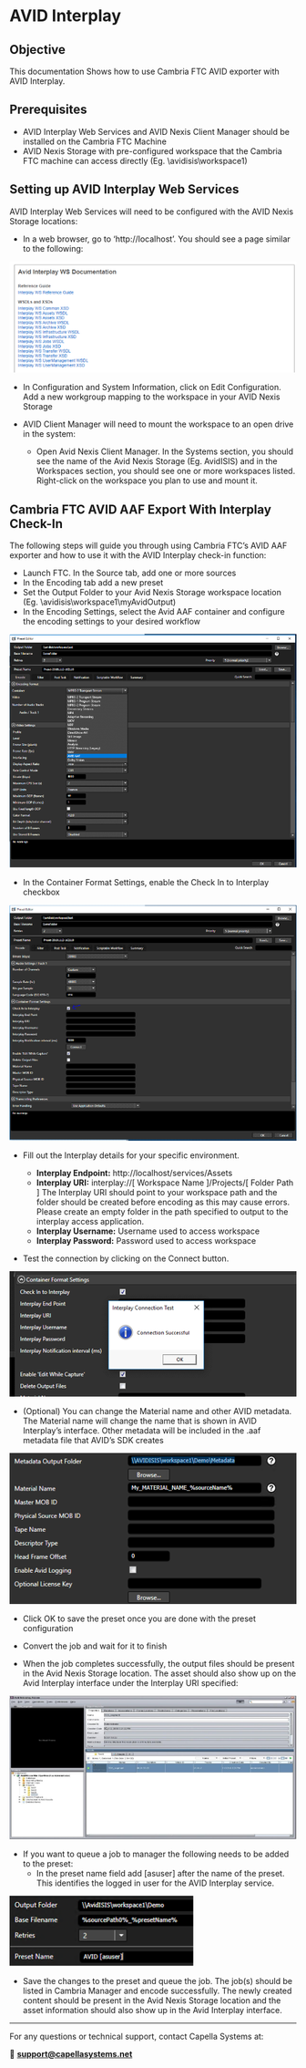 # AVID Interplay

## Objective

This documentation Shows how to use Cambria FTC AVID exporter with AVID Interplay.

## Prerequisites

* AVID Interplay Web Services and AVID Nexis Client Manager should be installed on the Cambria FTC Machine
* AVID Nexis Storage with pre-configured workspace that the Cambria FTC machine can access directly (Eg. \\avidisis\workspace1)


## Setting up AVID Interplay Web Services 
	
AVID Interplay Web Services will need to be configured with the AVID Nexis Storage locations:

* In a web browser, go to ‘http://localhost’. You should see a page similar to the following:

![](01_avid_interplay.png)

* In Configuration and System Information, click on Edit Configuration. Add a new workgroup mapping to the workspace in your AVID Nexis Storage

* AVID Client Manager will need to mount the workspace to an open drive in the system:
    * Open Avid Nexis Client Manager. In the Systems section, you should see the name of the Avid Nexis Storage (Eg. AvidISIS) and in the Workspaces section, you should see one or more workspaces listed. Right-click on the workspace you plan to use and mount it.

	
## Cambria FTC AVID AAF Export With Interplay Check-In

The following steps will guide you through using Cambria FTC’s AVID AAF exporter and how to use it with the AVID Interplay check-in function:

* Launch FTC. In the Source tab, add one or more sources
* In the Encoding tab add a new preset
* Set the Output Folder to your Avid Nexis Storage workspace location (Eg. \\avidisis\workspace1\myAvidOutput)
* In the Encoding Settings, select the Avid AAF container and configure the encoding settings to your desired workflow

![](02_preset_editor.png)

* In the Container Format Settings, enable the Check In to Interplay checkbox

	
![](03_preset_editor_checkin.png)

* Fill out the Interplay details for your specific environment. 
    * **Interplay Endpoint:** http://localhost/services/Assets
    * **Interplay URI:** interplay://[ Workspace Name ]/Projects/[ Folder Path ]  The Interplay URI should point to your workspace path and the folder should be created before encoding as this may cause errors. Please create an empty folder in the path specified to output to the interplay access application.
    * **Interplay Username:** Username used to access workspace
    * **Interplay Password:** Password used to access workspace

* Test the connection by clicking on the Connect button.


![](04_connection_test.png)

* (Optional) You can change the Material name and other AVID metadata. The Material name will change the name that is shown in AVID Interplay’s interface. Other metadata will be included in the .aaf metadata file that AVID’s SDK creates

![](05_metadata_output.png)

* Click OK to save the preset once you are done with the preset configuration

* Convert the job and wait for it to finish

* When the job completes successfully, the output files should be present in the Avid Nexis Storage location. The asset should also show up on the Avid Interplay interface under the Interplay URI specified:


![](06_interplay_access.png)


* If you want to queue a job to manager the following needs to be added to the preset:
    * In the preset name field add [asuser] after the name of the preset. This identifies the logged in user for the AVID Interplay service.


![](07_preset_field.png)

  * Save the changes to the preset and queue the job. The job(s) should be listed in Cambria Manager and encode successfully. The newly created content should be present in the Avid Nexis Storage location and the asset information should also show up in the Avid Interplay interface.
    
---

For any questions or technical support, contact Capella Systems at:

📧 **support@capellasystems.net**


